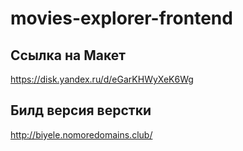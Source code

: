 # movies-explorer-frontend

## Ссылка на Макет
https://disk.yandex.ru/d/eGarKHWyXeK6Wg

## Билд версия верстки
http://biyele.nomoredomains.club/
